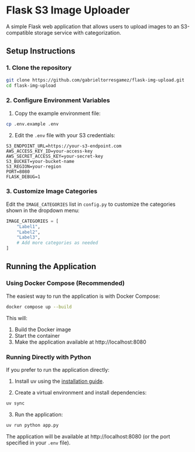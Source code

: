 # Flask S3 Image Uploader

A simple Flask web application that allows users to upload images to an S3-compatible storage service with categorization.

## Setup Instructions

### 1. Clone the repository

```bash
git clone https://github.com/gabrieltorresgamez/flask-img-upload.git
cd flask-img-upload
```

### 2. Configure Environment Variables

1. Copy the example environment file:

```bash
cp .env.example .env
```

2. Edit the `.env` file with your S3 credentials:

```
S3_ENDPOINT_URL=https://your-s3-endpoint.com
AWS_ACCESS_KEY_ID=your-access-key
AWS_SECRET_ACCESS_KEY=your-secret-key
S3_BUCKET=your-bucket-name
S3_REGION=your-region
PORT=8080
FLASK_DEBUG=1
```

### 3. Customize Image Categories

Edit the `IMAGE_CATEGORIES` list in `config.py` to customize the categories shown in the dropdown menu:

```python
IMAGE_CATEGORIES = [
    "Label1",
    "Label2",
    "Label3",
    # Add more categories as needed
]
```

## Running the Application

### Using Docker Compose (Recommended)

The easiest way to run the application is with Docker Compose:

```bash
docker compose up --build
```

This will:
1. Build the Docker image
2. Start the container
3. Make the application available at http://localhost:8080

### Running Directly with Python

If you prefer to run the application directly:

1. Install uv using the [installation guide](https://docs.astral.sh/uv/getting-started/installation/).

2. Create a virtual environment and install dependencies:

```bash
uv sync
```

3. Run the application:

```bash
uv run python app.py
```

The application will be available at http://localhost:8080 (or the port specified in your `.env` file).
